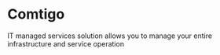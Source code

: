 # Comtigo
IT managed services solution allows you to manage your entire infrastructure and service operation
